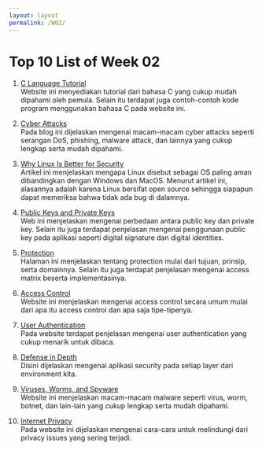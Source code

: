 ```yaml
---
layout: layout
permalink: /W02/
---
```

# Top 10 List of Week 02
1. [C Language Tutorial](https://www.programiz.com/c-programming)<br>
  Website ini menyediakan tutorial dari bahasa C yang cukup mudah dipahami oleh pemula. Selain itu terdapat juga contoh-contoh kode program menggunakan bahasa C pada website ini. 

2. [Cyber Attacks](https://blog.netwrix.com/2018/05/15/top-10-most-common-types-of-cyber-attacks/)<br>
  Pada blog ini dijelaskan mengenai macam-macam cyber attacks seperti serangan DoS, phishing, malware attack, dan lainnya yang cukup lengkap serta mudah dipahami.

3. [Why Linux Is Better for Security](https://www.computerworld.com/article/3252823/why-linux-is-better-than-windows-or-macos-for-security.html)<br>
  Artikel ini menjelaskan mengapa Linux disebut sebagai OS paling aman dibandingkan dengan Windows dan MacOS. Menurut artikel ini, alasannya adalah karena Linux bersifat open source sehingga siapapun dapat memeriksa bahwa tidak ada bug di dalamnya.

4. [Public Keys and Private Keys](https://www.preveil.com/blog/public-and-private-key/)<br>
  Web ini menjelaskan mengenai perbedaan antara public key dan private key. Selain itu juga terdapat penjelasan mengenai penggunaan public key pada aplikasi seperti digital signature dan digital identities.

5. [Protection](https://www.cs.uic.edu/~jbell/CourseNotes/OperatingSystems/14_Protection.html)<br>
  Halaman ini menjelaskan tentang protection mulai dari tujuan, prinsip, serta domainnya. Selain itu juga terdapat penjelasan mengenai access matrix beserta implementasinya.

6. [Access Control](https://www.csoonline.com/article/3251714/what-is-access-control-a-key-component-of-data-security.html)<br>
  Website ini menjelaskan mengenai access control secara umum mulai dari apa itu access control dan apa saja tipe-tipenya.

7. [User Authentication](https://swoopnow.com/user-authentication/)<br>
  Pada website terdapat penjelasan mengenai user authentication yang cukup menarik untuk dibaca.

8. [Defense in Depth](https://www.kelsercorp.com/blog/defense-in-depth-basics)<br>
  Disini dijelaskan mengenai aplikasi security pada setiap layer dari environment kita.

9. [Viruses, Worms, and Spyware](https://www.intego.com/mac-security-blog/viruses-worms-and-spyware-yikes-a-look-at-malware-terminology/)<br>
  Website ini menjelaskan macam-macam malware seperti virus, worm, botnet, dan lain-lain yang cukup lengkap serta mudah dipahami.

10. [Internet Privacy](https://securitytoday.com/Articles/2019/09/03/3-Major-Internet-Privacy-Issues-and-How-to-Avoid-Them.aspx?Page=1)<br>
  Pada website ini dijelaskan mengenai cara-cara untuk melindungi dari privacy issues yang sering terjadi.
